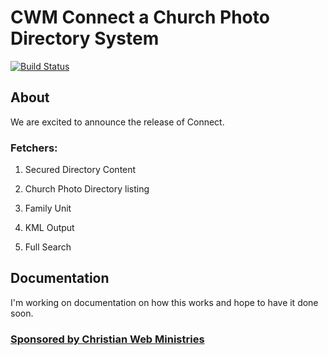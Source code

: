 # CWM Connect a Church Photo Directory System
[![Build Status](https://travis-ci.com/Joomla-Bible-Study/joomla_churchdirectory.svg?branch=master)](https://travis-ci.com/Joomla-Bible-Study/joomla_churchdirectory)

## About
We are excited to announce the release of Connect.

### Fetchers:
<ol>
<li><p>Secured Directory Content</p></li>
<li><p>Church Photo Directory listing</p></li>
<li><p>Family Unit</p></li>
<li><p>KML Output</p></li>
<li><p>Full Search</p></li>
</ol>

## Documentation
I'm working on documentation on how this works and hope to have it done soon.

### <a href="https://www.christianwebministries.org" target="_blank" type="html">Sponsored by Christian Web Ministries</a>

